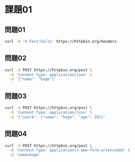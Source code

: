 # 課題01

## 問題01

```sh
curl -H 'X-Test:hello' https://httpbin.org/headers
```

## 問題02

```sh
curl -X POST https://httpbin.org/post \
  -H 'Content-Type: application/json' \
  -d '{"name": "hoge"}'
```

## 問題03

```sh
curl -X POST https://httpbin.org/post \
  -H 'Content-Type: application/json' \
  -d '{"userA": {"name": "hoge", "age": 29}}'
```

## 問題04

```sh
curl -X POST https://httpbin.org/post \
  -H 'Content-Type: application/x-www-form-urlencoded' \
  -d 'name=hoge'
```
